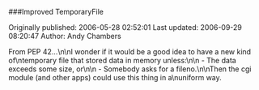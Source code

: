 ###Improved TemporaryFile

Originally published: 2006-05-28 02:52:01
Last updated: 2006-09-29 08:20:47
Author: Andy Chambers

From PEP 42...\n\nI wonder if it would be a good idea to have a new kind of\ntemporary file that stored data in memory unless:\n\n        - The data exceeds some size, or\n\n        - Somebody asks for a fileno.\n\nThen the cgi module (and other apps) could use this thing in a\nuniform way.